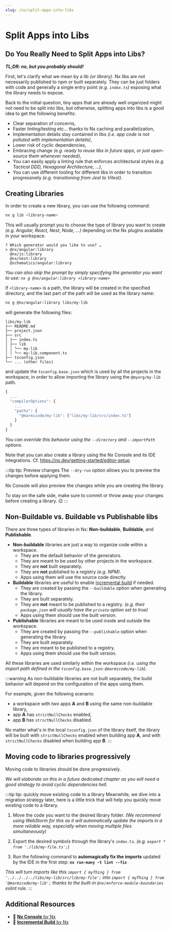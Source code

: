 ```yaml
---
slug: /nx/split-apps-into-libs
---
```


# Split Apps into Libs

## Do You Really Need to Split Apps into Libs?

**_TL;DR: no, but you probably should!_**

First, let's clarify what we mean by a lib _(or library)_.
Nx libs are not necessarily published to npm or built separately.
They can be just folders with code and generally a single entry point _(e.g. `index.ts`)_ exposing what the library needs to expose.

Back to the initial question, tiny apps that are already well organized might not need to be split into libs, but otherwise, splitting apps into libs is a good idea to get the following benefits:

- Clear separation of concerns,
- Faster linting/testing etc... thanks to Nx caching and parallelization,
- Implementation details stay contained in libs _(i.e. app code is not polluted with implementation details)_,
- Lower risk of cyclic dependencies,
- Embracing change _(e.g. ready to reuse libs in future apps, or just open-source them whenever needed)_,
- You can easily apply a linting rule that enforces architectural styles _(e.g. Tactical DDD, Hexagonal Architecture, ...)_,
- You can use different tooling for different libs in order to transition progressively _(e.g. transitioning from Jest to Vitest)_.

## Creating Libraries

In order to create a new library, you can use the following command:

```sh
nx g lib <library-name>
```

This will usually prompt you to choose the type of library you want to create _(e.g. Angular, React, Nest, Node, ...)_ depending on the Nx plugins available in your workspace.

```
? Which generator would you like to use? …
> @nx/angular:library
  @nx/js:library
  @nx/nest:library
  @schematics/angular:library
```

_You can also skip the prompt by simply specifying the generator you want to use: `nx g @nx/angular:library <library-name>`_

If `<library-name>` is a path, the library will be created in the specified directory, and the last part of the path will be used as the library name:

```sh
nx g @nx/angular:library libs/my-lib
```

will generate the following files:

```
libs/my-lib
├── README.md
├── project.json
├── src
│ ├── index.ts
│ ├── lib
│ │ └── my-lib
│ │ └── my-lib.component.ts
├── tsconfig.json
└── ... (other files)
```

and update the `tsconfig.base.json` which is used by all the projects in the workspace, in order to allow importing the library using the `@myorg/my-lib` path.

```ts
{
  ...
  "compilerOptions": {
    ...
    "paths": {
      "@marmicode/my-lib": ["libs/my-lib/src/index.ts"]
    }
  }
}
```

_You can override this behavior using the `--directory` and `--importPath` options._

Note that you can also create a library using the Nx Console and its IDE integrations.
Cf. https://nx.dev/getting-started/editor-setup

:::tip tip: Preview changes
The `--dry-run` option allows you to preview the changes before applying them.

Nx Console will also preview the changes while you are creating the library.

To stay on the safe side, make sure to commit or throw away your changes before creating a library. 😉
:::

## Non-Buildable vs. Buildable vs Publishable libs

There are three types of libraries in Nx: **Non-buildable**, **Buildable**, and **Publishable**.

- **Non-buildable** libraries are just a way to organize code within a workspace.
  - They are the default behavior of the generators.
  - They are meant to be used by other projects in the workspace.
  - They are **not** built separately.
  - They are **not** published to a registry _(e.g. NPM)_.
  - Apps using them will use the source code directly.
- **Buildable** libraries are useful to enable [incremental build](https://nx.dev/recipes/angular/setup-incremental-builds-angular) if needed.
  - They are created by passing the `--buildable` option when generating the library.
  - They are built separately.
  - They are **not** meant to be published to a registry. _(e.g. their `package.json` will usually have the `private` option set to true)_
  - Apps using them should use the built version.
- **Publishable** libraries are meant to be used inside and outside the workspace.
  - They are created by passing the `--publishable` option when generating the library.
  - They are built separately.
  - They are meant to be published to a registry.
  - Apps using them should use the built version.

All these libraries are used similarly within the workspace _(i.e. using the import path defined in the `tsconfig.base.json`: `@marmicode/my-lib`)_.

:::warning
As non-buildable libraries are not built separately, the build behavior will depend on the configuration of the apps using them.

For example, given the following scenario:

- a workspace with two apps **A** and **B** using the same non-buildable library,
- app **A** has `strictNullChecks` enabled,
- app **B** has `strictNullChecks` disabled.

No matter what's in the local `tsconfig.json` of the library itself, the library will be built with `strictNullChecks` enabled when building app **A**, and with `strictNullChecks` disabled when building app **B**.
:::

## Moving code to libraries progressively

Moving code to libraries should be done progressively.

_We will elaborate on this in a future dedicated chapter as you will need a good strategy to avoid cyclic dependencies hell._

:::tip tip: quickly move existing code to a library
Meanwhile, we dive into a migration strategy later, here is a little trick that will help you quickly move existing code to a library.

1. Move the code you want to the desired library folder. _(We recommend using WebStorm for this as it will automatically update the imports in a more reliable way, especially when moving multiple files simultaneously)_

2. Export the desired symbols through the library's `index.ts`. _(e.g. `export * from './lib/my-file.ts';`)_

3. Run the following command to **automagically fix the imports** updated by the IDE in the first step: **`nx run-many -t lint --fix`**

_This will turn imports like this `import { myThing } from '../../../../libs/my-lib/src/lib/my-file';` into `import { myThing } from '@marmicode/my-lib';` thanks to the built-in `@nx/enforce-module-boundaries` eslint rule._
:::

## Additional Resources

- 📝 [**Nx Console** by Nx](https://nx.dev/getting-started/editor-setup)
- 📝 [**Incremental Build** by Nx](https://nx.dev/recipes/angular/setup-incremental-builds-angular)
